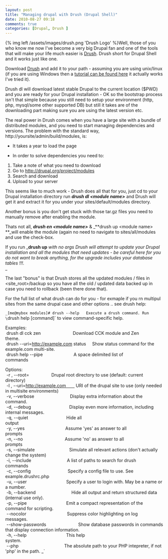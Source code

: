 ```yaml
---
layout: post
title: "Managing drupal with Drush (Drupal Shell)"
date: 2010-08-27 09:18
comments: true
categories: [Drupal, Drush ]
---
```


{% img left /assets/images/drush.png 'Drush Logo' %}Well, those of you who know me now I've become a very big Drupal fan and one of the tools that will make your life much easier is [Drush][0]. Drush short for Drupal Shell and it works just like one.

Download [Drush][0] and add it to your path - assuming you are using unix/linux (if you are using Windows then a [tutorial can be found here][1] it actually works I've tried it). 

Drush dl will download latest stable Drupal to the current location ($PWD) and you are ready for your Drupal installation - OK so the bootstrap process isn't that simple because you still need to setup your environment (http, php, mysql/some other supported DB) but still it takes are of the downloading part making sure you are using the latest version etc. 

The real power in Drush comes when you have a large site with a bundle of distributed modules, and you need to start managing dependencies and versions. The problem with the standard way, http://yoursite/admin/build/modules, is: 

- It takes a year to load the page 

- In order to solve dependencies you need to: 
    
1.  Take a note of what you need to download
1.  Go to http://drupal.org/project/modules
1.  Search and download
1.  Upload to your server

This seems like to much work - Drush does all that for you, just cd to your Drupal installation directory run _**drush dl <module name\>**_ and Drush will get it and extract it for you under your sites/default/modules directory. 

Another bonus is you don't get stuck with those tar.gz files you need to manually remove after enabling the module. 

Thats not all, _**drush en <module name\>**_ & _**drush up <module name\> **_will enable the module (again no need to navigate to sites/all/modules and use the check-box. 

If you run _**drush up** _with no args Drush will attempt to update your Drupal installation and all the modules that need updates - be careful here for you do not want to break anything, for the upgrade includes your database tables !!!._  
_ 

The last "bonus" is that Drush stores all the updated modules / files in <site\_root\>/backup so you have all the old / updated data backed up in case you need to rollback (been there done that). 

For the full list of what drush can do for you - for exmaple if you rn multipul sites from the same drupal case and other options .. see drush help:

`_[me@mybox modules]# drush --help  
Execute a drush command. Run \`drush help [command]\` to view command-specific help.  
  
Examples:  
 drush dl cck zen                          Download CCK module and Zen theme.                    
 drush --uri=http://example.com status     Show status command for the example.com multi-site.   
 drush help --pipe                         A space delimited list of commands                    
  
Options:  
 -r <path>, --root=<path>                  Drupal root directory to use (default: current directory)                  
 -l <uri>, --uri=http://example.com        URI of the drupal site to use (only needed in multisite environments)      
 -v, --verbose                             Display extra information about the command.                               
 -d, --debug                               Display even more information, including internal messages.                
 -q, --quiet                               Hide all output                                                            
 -y, --yes                                 Assume 'yes' as answer to all prompts                                      
 -n, --no                                  Assume 'no' as answer to all prompts                                       
 -s, --simulate                            Simulate all relevant actions (don't actually change the system)           
 -i, --include                             A list of paths to search for drush commands                               
 -c, --config                              Specify a config file to use. See example.drushrc.php                      
 -u, --user                                Specify a user to login with. May be a name or a number.                   
 -b, --backend                             Hide all output and return structured data (internal use only).            
 -p, --pipe                                Emit a compact representation of the command for scripting.                
 --nocolor                                 Suppress color highlighting on log messages.                               
 --show-passwords                          Show database passwords in commands that display connection information.   
 -h, --help                                This help system.                                                          
 --php                                     The absolute path to your PHP intepreter, if not 'php' in the path. _`

[0]: http://drupal.org/project/drush
[1]: http://drupal.org/node/330023